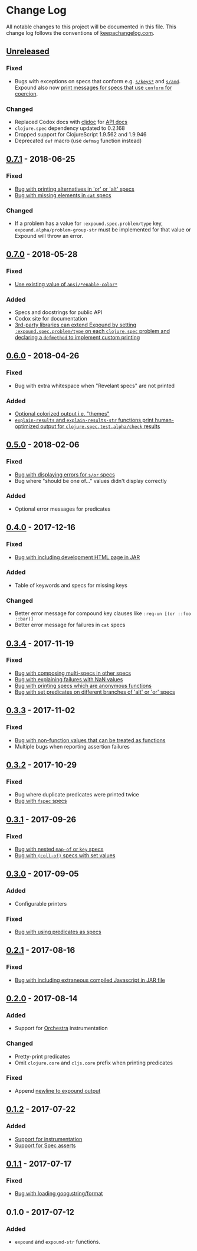 # Change Log
All notable changes to this project will be documented in this file. This change log follows the conventions of [keepachangelog.com](http://keepachangelog.com/).

## [Unreleased]

### Fixed
- Bugs with exceptions on specs that conform e.g. [`s/keys*`](https://github.com/bhb/expound/issues/112) and [`s/and`](https://github.com/bhb/expound/issues/102). Expound also now [print messages for specs that use `conform` for coercion](https://github.com/bhb/expound/issues/78).

### Changed
- Replaced Codox docs with [cljdoc](https://cljdoc.xyz/) for [API docs](https://cljdoc.xyz/d/expound/expound)
- `clojure.spec` dependency updated to 0.2.168
- Dropped support for ClojureScript 1.9.562 and 1.9.946
- Deprecated `def` macro (use `defmsg` function instead)

## [0.7.1] - 2018-06-25

### Fixed
- [Bug with printing alternatives in 'or' or 'alt' specs](https://github.com/bhb/expound/issues/73)
- [Bug with missing elements in `cat` specs](https://github.com/bhb/expound/issues/79)

### Changed
- If a problem has a value for `:expound.spec.problem/type` key, `expound.alpha/problem-group-str` must be implemented for that value or Expound will throw an error.

## [0.7.0] - 2018-05-28

### Fixed
- [Use existing value of `ansi/*enable-color*`](https://github.com/bhb/expound/pull/98)

### Added
- Specs and docstrings for public API
- Codox site for documentation
- [3rd-party libraries can extend Expound by setting `:expound.spec.problem/type` on each `clojure.spec` problem and declaring a `defmethod` to implement custom printing](https://github.com/bhb/expound/pull/97/)

## [0.6.0] - 2018-04-26

### Fixed
- Bug with extra whitespace when "Revelant specs" are not printed

### Added
- [Optional colorized output i.e. "themes"](https://github.com/bhb/expound/issues/44)
- [`explain-results` and `explain-results-str` functions print human-optimized output for `clojure.spec.test.alpha/check` results](https://github.com/bhb/expound/issues/72)

## [0.5.0] - 2018-02-06

### Fixed
- [Bug with displaying errors for `s/or` specs](https://github.com/bhb/expound/issues/64)
- Bug where "should be one of..." values didn't display correctly

### Added
- Optional error messages for predicates

## [0.4.0] - 2017-12-16

### Fixed
- [Bug with including development HTML page in JAR](https://github.com/bhb/expound/issues/60)

### Added
- Table of keywords and specs for missing keys

### Changed
- Better error message for compound key clauses like `:req-un [(or ::foo ::bar)]`
- Better error message for failures in `cat` specs

## [0.3.4] - 2017-11-19

### Fixed

- [Bug with composing multi-specs in other specs](https://github.com/bhb/expound/issues/24)
- [Bug with explaining failures with NaN values](https://github.com/bhb/expound/issues/48)
- [Bug with printing specs which are anonymous functions](https://github.com/bhb/expound/issues/50)
- [Bug with set predicates on different branches of 'alt' or 'or' specs](https://github.com/bhb/expound/issues/36)

## [0.3.3] - 2017-11-02

### Fixed
- [Bug with non-function values that can be treated as functions](https://github.com/bhb/expound/issues/41)
- Multiple bugs when reporting assertion failures

## [0.3.2] - 2017-10-29

### Fixed
- Bug where duplicate predicates were printed twice
- [Bug with `fspec` specs](https://github.com/bhb/expound/issues/25)

## [0.3.1] - 2017-09-26

### Fixed
- [Bug with nested `map-of` or `key` specs](https://github.com/bhb/expound/issues/27)
- [Bug with `(coll-of)` specs with set values](https://github.com/bhb/expound/issues/31)

## [0.3.0] - 2017-09-05

### Added
- Configurable printers

### Fixed
- [Bug with using predicates as specs](https://github.com/bhb/expound/issues/20)

## [0.2.1] - 2017-08-16

### Fixed
- [Bug with including extraneous compiled Javascript in JAR file](https://github.com/bhb/expound/issues/16)

## [0.2.0] - 2017-08-14

### Added
- Support for [Orchestra](https://github.com/jeaye/orchestra) instrumentation

### Changed
- Pretty-print predicates
- Omit `clojure.core` and `cljs.core` prefix when printing predicates

### Fixed
- Append [newline to expound output](https://github.com/bhb/expound/issues/8)

## [0.1.2] - 2017-07-22

### Added
- [Support for instrumentation](https://github.com/bhb/expound/issues/4)
- [Support for Spec asserts](https://github.com/bhb/expound/issues/5)

## [0.1.1] - 2017-07-17

### Fixed
- [Bug with loading goog.string/format](https://github.com/bhb/expound/issues/3)

## 0.1.0 - 2017-07-12

### Added
- `expound` and `expound-str` functions.

[Unreleased]: https://github.com/bhb/expound/compare/v0.7.1...HEAD
[0.7.1]: https://github.com/bhb/expound/compare/v0.7.0...v0.7.1
[0.7.0]: https://github.com/bhb/expound/compare/v0.6.0...v0.7.0
[0.6.0]: https://github.com/bhb/expound/compare/v0.5.0...v0.6.0
[0.5.0]: https://github.com/bhb/expound/compare/v0.4.0...v0.5.0
[0.4.0]: https://github.com/bhb/expound/compare/v0.3.4...v0.4.0
[0.3.4]: https://github.com/bhb/expound/compare/v0.3.3...v0.3.4
[0.3.3]: https://github.com/bhb/expound/compare/v0.3.2...v0.3.3
[0.3.2]: https://github.com/bhb/expound/compare/v0.3.1...v0.3.2
[0.3.1]: https://github.com/bhb/expound/compare/v0.3.0...v0.3.1
[0.3.0]: https://github.com/bhb/expound/compare/v0.2.1...v0.3.0
[0.2.1]: https://github.com/bhb/expound/compare/v0.2.0...v0.2.1
[0.2.0]: https://github.com/bhb/expound/compare/v0.1.2...v0.2.0
[0.1.2]: https://github.com/bhb/expound/compare/v0.1.1...v0.1.2
[0.1.1]: https://github.com/bhb/expound/compare/v0.1.0...v0.1.1
